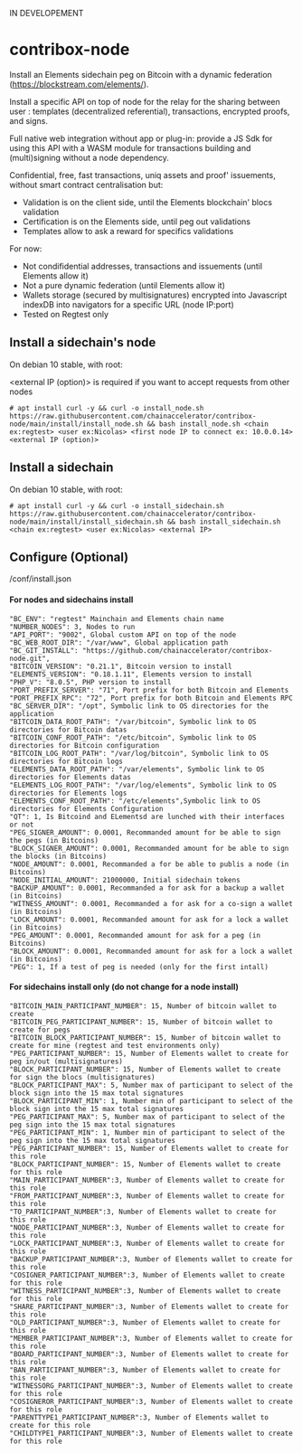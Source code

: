 IN DEVELOPEMENT 

# contribox-node

Install an Elements sidechain peg on Bitcoin with a dynamic federation (https://blockstream.com/elements/).

Install a specific API on top of node for the relay for the sharing between user : templates (decentralized referential), transactions, encrypted proofs, and signs.

Full native web integration without app or plug-in: provide a JS Sdk for using this API with a WASM module for transactions building and (multi)signing without a node dependency.

Confidential, free, fast transactions, uniq assets and proof' issuements, without smart contract centralisation but:
* Validation is on the client side, until the Elements blockchain' blocs validation
* Certification is on the Elements side, until peg out validations
* Templates allow to ask a reward for specifics validations



For now:
* Not condifidential addresses, transactions and issuements (until Elements allow it)
* Not a pure dynamic federation (until Elements allow it)
* Wallets storage (secured by multisignatures) encrypted into Javascript indexDB into navigators for a specific URL (node IP:port)
* Tested on Regtest only

## Install a sidechain's node

On debian 10 stable, with root:

<external IP (option)> is required if you want to accept requests from other nodes

    # apt install curl -y && curl -o install_node.sh https://raw.githubusercontent.com/chainaccelerator/contribox-node/main/install/install_node.sh && bash install_node.sh <chain ex:regtest> <user ex:Nicolas> <first node IP to connect ex: 10.0.0.14> <external IP (option)> 

## Install a sidechain

On debian 10 stable, with root:

    # apt install curl -y && curl -o install_sidechain.sh https://raw.githubusercontent.com/chainaccelerator/contribox-node/main/install/install_sidechain.sh && bash install_sidechain.sh <chain ex:regtest> <user ex:Nicolas> <external IP>

## Configure (Optional)

<env ex:regtest>/conf/install.json

#### For nodes and sidechains install

    "BC_ENV": "regtest" Mainchain and Elements chain name
    "NUMBER_NODES": 3, Nodes to run
    "API_PORT": "9002", Global custom API on top of the node
    "BC_WEB_ROOT_DIR": "/var/www", Global application path
    "BC_GIT_INSTALL": "https://github.com/chainaccelerator/contribox-node.git",
    "BITCOIN_VERSION": "0.21.1", Bitcoin version to install
    "ELEMENTS_VERSION": "0.18.1.11", Elements version to install
    "PHP_V": "8.0.5", PHP version to install
    "PORT_PREFIX_SERVER": "71", Port prefix for both Bitcoin and Elements
    "PORT_PREFIX_RPC": "72", Port prefix for both Bitcoin and Elements RPC
    "BC_SERVER_DIR": "/opt", Symbolic link to OS directories for the application
    "BITCOIN_DATA_ROOT_PATH": "/var/bitcoin", Symbolic link to OS directories for Bitcoin datas
    "BITCOIN_CONF_ROOT_PATH": "/etc/bitcoin", Symbolic link to OS directories for Bitcoin configuration
    "BITCOIN_LOG_ROOT_PATH": "/var/log/bitcoin", Symbolic link to OS directories for Bitcoin logs
    "ELEMENTS_DATA_ROOT_PATH": "/var/elements", Symbolic link to OS directories for Elements datas
    "ELEMENTS_LOG_ROOT_PATH": "/var/log/elements", Symbolic link to OS directories for Elements logs
    "ELEMENTS_CONF_ROOT_PATH": "/etc/elements",Symbolic link to OS directories for Elements Configuration
    "QT": 1, Is Bitcoind and ELementsd are lunched with their interfaces or not
    "PEG_SIGNER_AMOUNT": 0.0001, Recommanded amount for be able to sign the pegs (in Bitcoins)
    "BLOCK_SIGNER_AMOUNT": 0.0001, Recommanded amount for be able to sign the blocks (in Bitcoins)
    "NODE_AMOUNT": 0.0001, Recommanded a for be able to publis a node (in Bitcoins)
    "NODE_INITIAL_AMOUNT": 21000000, Initial sidechain tokens
    "BACKUP_AMOUNT": 0.0001, Recommanded a for ask for a backup a wallet (in Bitcoins)
    "WITNESS_AMOUNT": 0.0001, Recommanded a for ask for a co-sign a wallet (in Bitcoins)
    "LOCK_AMOUNT": 0.0001, Recommanded amount for ask for a lock a wallet (in Bitcoins)
    "PEG_AMOUNT": 0.0001, Recommanded amount for ask for a peg (in Bitcoins)
    "BLOCK_AMOUNT": 0.0001, Recommanded amount for ask for a lock a wallet (in Bitcoins)
    "PEG": 1, If a test of peg is needed (only for the first intall)

#### For sidechains install only (do not change for a node install)

    "BITCOIN_MAIN_PARTICIPANT_NUMBER": 15, Number of bitcoin wallet to create
    "BITCOIN_PEG_PARTICIPANT_NUMBER": 15, Number of bitcoin wallet to create for pegs
    "BITCOIN_BLOCK_PARTICIPANT_NUMBER": 15, Number of bitcoin wallet to create for mine (regtest and test environments only)
    "PEG_PARTICIPANT_NUMBER": 15, Number of Elements wallet to create for peg in/out (multisignatures)
    "BLOCK_PARTICIPANT_NUMBER": 15, Number of Elements wallet to create for sign the blocs (multisignatures)
    "BLOCK_PARTICIPANT_MAX": 5, Number max of participant to select of the block sign into the 15 max total signatures
    "BLOCK_PARTICIPANT_MIN": 1, Number min of participant to select of the block sign into the 15 max total signatures
    "PEG_PARTICIPANT_MAX": 5, Number max of participant to select of the peg sign into the 15 max total signatures
    "PEG_PARTICIPANT_MIN": 1, Number min of participant to select of the peg sign into the 15 max total signatures
    "PEG_PARTICIPANT_NUMBER": 15, Number of Elements wallet to create for this role
    "BLOCK_PARTICIPANT_NUMBER": 15, Number of Elements wallet to create for this role
    "MAIN_PARTICIPANT_NUMBER":3, Number of Elements wallet to create for this role
    "FROM_PARTICIPANT_NUMBER":3, Number of Elements wallet to create for this role
    "TO_PARTICIPANT_NUMBER":3, Number of Elements wallet to create for this role
    "NODE_PARTICIPANT_NUMBER":3, Number of Elements wallet to create for this role
    "LOCK_PARTICIPANT_NUMBER":3, Number of Elements wallet to create for this role
    "BACKUP_PARTICIPANT_NUMBER":3, Number of Elements wallet to create for this role
    "COSIGNER_PARTICIPANT_NUMBER":3, Number of Elements wallet to create for this role
    "WITNESS_PARTICIPANT_NUMBER":3, Number of Elements wallet to create for this role
    "SHARE_PARTICIPANT_NUMBER":3, Number of Elements wallet to create for this role
    "OLD_PARTICIPANT_NUMBER":3, Number of Elements wallet to create for this role
    "MEMBER_PARTICIPANT_NUMBER":3, Number of Elements wallet to create for this role
    "BOARD_PARTICIPANT_NUMBER":3, Number of Elements wallet to create for this role
    "BAN_PARTICIPANT_NUMBER":3, Number of Elements wallet to create for this role
    "WITNESSORG_PARTICIPANT_NUMBER":3, Number of Elements wallet to create for this role
    "COSIGNEROR_PARTICIPANT_NUMBER":3, Number of Elements wallet to create for this role
    "PARENTTYPE1_PARTICIPANT_NUMBER":3, Number of Elements wallet to create for this role
    "CHILDTYPE1_PARTICIPANT_NUMBER":3, Number of Elements wallet to create for this role

 



